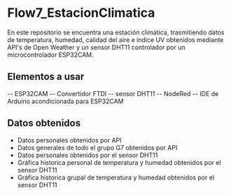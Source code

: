 # Flow7_EstacionClimatica

En este repositorio se encuentra una estación climática, trasmitiendo datos de temperatura, humedad, calidad del aire e índice UV obtenidos mediante API's de Open Weather y un sensor DHT11 controlador por un microcontrolador ESP32CAM.

## Elementos a usar
-- ESP32CAM
-- Convertidor FTDI
-- sensor DHT11
-- NodeRed
-- IDE de Arduino acondicionada para ESP32CAM

## Datos obtenidos
- Datos personales obtenidos por API
- Datos generales de todo el grupo G7 obtenidos por API
- Datos personales obtenidos por el sensor DHT11
- Gráfica historica personal de temperatura y humedad obtenidos por el sensor DHT11
- Gráfica historica grupal de temperatura y humedad obtenidos por el sensor DHT11

